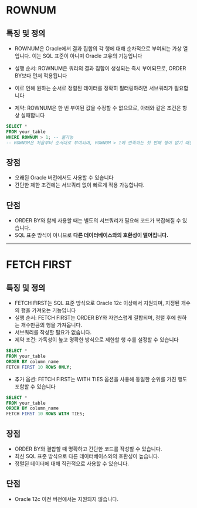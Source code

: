 # ROWNUM

## 특징 및 정의
- ROWNUM은 Oracle에서 결과 집합의 각 행에 대해 순차적으로 부여되는 가상 열입니다. 이는 SQL 표준이 아니며 Oracle 고유의 기능입니다

- 실행 순서: ROWNUM은 쿼리의 결과 집합이 생성되는 즉시 부여되므로, ORDER BY보다 먼저 적용됩니다
- 이로 인해 원하는 순서로 정렬된 데이터를 정확히 필터링하려면 서브쿼리가 필요합니다
- 제약: ROWNUM은 한 번 부여된 값을 수정할 수 없으므로, 아래와 같은 조건은 항상 실패합니다
```sql
SELECT * 
FROM your_table 
WHERE ROWNUM > 1; -- 불가능
-- ROWNUM은 처음부터 순서대로 부여되며, ROWNUM > 1에 만족하는 첫 번째 행이 없기 때문
```

## 장점
- 오래된 Oracle 버전에서도 사용할 수 있습니다
- 간단한 제한 조건에는 서브쿼리 없이 빠르게 적용 가능합니다.

## 단점
- ORDER BY와 함께 사용할 때는 별도의 서브쿼리가 필요해 코드가 복잡해질 수 있습니다.
- SQL 표준 방식이 아니므로 **다른 데이터베이스와의 호환성이 떨어집니다.**

---

# FETCH FIRST

## 특징 및 정의
- FETCH FIRST는 SQL 표준 방식으로 Oracle 12c 이상에서 지원되며, 지정된 개수의 행을 가져오는 기능입니다
- 실행 순서: FETCH FIRST는 ORDER BY와 자연스럽게 결합되며, 정렬 후에 원하는 개수만큼의 행을 가져옵니다.
- 서브쿼리를 작성할 필요가 없습니다.
- 제약 조건: 가독성이 높고 명확한 방식으로 제한할 행 수를 설정할 수 있습니다
```sql
SELECT * 
FROM your_table 
ORDER BY column_name 
FETCH FIRST 10 ROWS ONLY;
```
- 추가 옵션: FETCH FIRST는 WITH TIES 옵션을 사용해 동일한 순위를 가진 행도 포함할 수 있습니다
```sql
SELECT * 
FROM your_table 
ORDER BY column_name 
FETCH FIRST 10 ROWS WITH TIES;
```

## 장점
- ORDER BY와 결합할 때 명확하고 간단한 코드를 작성할 수 있습니다.
- 최신 SQL 표준 방식으로 다른 데이터베이스와의 호환성이 높습니다.
- 정렬된 데이터에 대해 직관적으로 사용할 수 있습니다.

## 단점
- Oracle 12c 이전 버전에서는 지원되지 않습니다.
